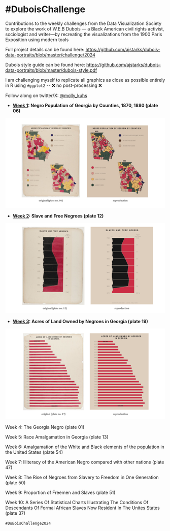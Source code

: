 # #DuboisChallenge
Contributions to the weekly challenges from the Data Visualization Society to explore the work of W.E.B Dubois — a Black American civil rights activist, sociologist and writer—by recreating the visualizations from the 1900 Paris Exposition using modern tools

Full project details can be found here: 
https://github.com/ajstarks/dubois-data-portraits/blob/master/challenge/2024 

Dubois style guide can be found here: https://github.com/ajstarks/dubois-data-portraits/blob/master/dubois-style.pdf

</div>

I am challenging myself to replicate all graphics as close as possible entirely in R using ```#ggplot2```  --  ❌ no post-processing ❌

Follow along on twitter/X: [@molly_kuhs](https://twitter.com/molly_kuhs)

</div>

* **[Week 1](https://github.com/makuhs/DuboisChallenge/tree/main/Week%201): Negro Population of Georgia by Counties, 1870, 1880 (plate 06)**

![Model](https://github.com/makuhs/DuboisChallenge/blob/main/Week%201/week1_sidebyside.png) 


* **[Week 2](https://github.com/makuhs/DuboisChallenge/tree/main/Week%202): Slave and Free Negroes (plate 12)**

![Model](https://github.com/makuhs/DuboisChallenge/blob/main/Week%202/week2_sidebyside.png) 


* **[Week 3](https://github.com/makuhs/DuboisChallenge/tree/main/Week%203): Acres of Land Owned by Negroes in Georgia (plate 19)**

![Model](https://github.com/makuhs/DuboisChallenge/blob/main/Week%203/week3_sidebyside.png)


Week 4: The Georgia Negro (plate 01)

Week 5: Race Amalgamation in Georgia (plate 13)

Week 6: Amalgamation of the White and Black elements of the population in the United States (plate 54)

Week 7: Illiteracy of the American Negro compared with other nations (plate 47)

Week 8: The Rise of Negroes from Slavery to Freedom in One Generation (plate 50)

Week 9: Proportion of Freemen and Slaves (plate 51)

Week 10: A Series Of Statistical Charts Illustrating The Conditions Of Descendants Of Formal African Slaves Now Resident In The Unites States (plate 37)

```#DuBoisChallenge2024```
